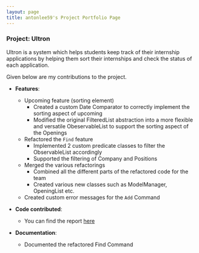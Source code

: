 ```yaml
---
layout: page
title: antonlee59's Project Portfolio Page
---
```


### Project: Ultron

Ultron is a system which helps students keep track of their internship applications by helping them
sort their internships and check the status of each application.

Given below are my contributions to the project.

* **Features**:
    * Upcoming feature (sorting element)
      - Created a custom Date Comparator to correctly implement the sorting aspect of upcoming
      - Modified the original FilteredList abstraction into a more flexible and versatile ObeservableList to support the sorting aspect of the Openings
    * Refactored the `Find` feature
      - Implemented 2 custom predicate classes to filter the ObservableList accordingly
      - Supported the filtering of Company and Positions
    * Merged the various refactorings
      - Combined all the different parts of the refactored code for the team
      - Created various new classes such as ModelManager, OpeningList etc.
    * Created custom error messages for the `Add` Command

* **Code contributed**:
  * You can find the report [here](https://nus-cs2103-ay2223s2.github.io/tp-dashboard/?search=antonlee&breakdown=true&sort=groupTitle%20dsc&sortWithin=title&since=2023-02-17&timeframe=commit&mergegroup=&groupSelect=groupByRepos&checkedFileTypes=docs~functional-code~test-code~other)

* **Documentation**:
    * Documented the refactored Find Command

